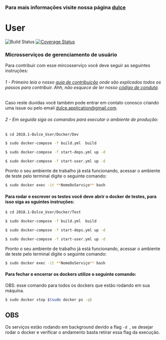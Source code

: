 ### Para mais informações visite nossa página [dulce](https://fga-gpp-mds.github.io/2018.1-Dulce_App/index.html)
# User
![Build Status](https://travis-ci.org/Dulce-Work-Schedule/2018.1-Dulce_User.svg?branch=master)
[![Coverage Status](https://coveralls.io/repos/github/Dulce-Work-Schedule/2018.1-Dulce_User/badge.svg?branch=)](https://coveralls.io/github/Dulce-Work-Schedule/2018.1-Dulce_User?branch=)

### Microsserviços de gerenciamento de usuário

Para contribuir com esse mircosserviço você deve seguir as seguintes instruções:  

###### 1 - Primeiro leia o nosso [guia de contribuição](CONTRIBUTING.md) onde são explicados todos os passos para contribuir. Ahh, não esquece de ler nosso [código de conduta](CODE_OF_CONDUCT.md).   
Caso reste duvidas você também pode entrar em contato conosco criando uma issue ou pelo email dulce.application@gmail.com.  

###### 2 - Em seguida siga os comandos para executar o ambiente de produção:  

```bash
$ cd 2018.1-Dulce_User/Docker/Dev
```
```bash
$ sudo docker-compose -f build.yml  build  
```

```bash
$ sudo docker-compose -f start-deps.yml up -d
```

```bash
$ sudo docker-compose -f start-user.yml up -d
```
Pronto o seu ambiente de trabalho já está funcionando, acessar o ambiente de teste pelo terminal digite o seguinte comando:

```bash
$ sudo docker exec -it **NomeDoServiço** bash
```

#### Para rodar e escrever os testes você deve abrir o docker de testes, para isso siga as sguintes instruções:


```bash
$ cd 2018.1-Dulce_User/Docker/Test
```
```bash
$ sudo docker-compose -f build.yml  build
```
```bash
$ sudo docker-compose -f start-deps.yml up -d
```
```bash
$ sudo docker-compose -f start-user.yml up -d
```
Pronto o seu ambiente de trabalho já está funcionando, acessar o ambiente de teste pelo terminal digite o seguinte comando:

```bash
$ sudo docker exec -it **NomeDoServiço** bash
```

#### Para fechar e encerrar os dockers utilize o seguinte comando:
OBS: esse comando para todos os dockers que estão rodando em sua máquina.

```bash
$ sudo docker stop $(sudo docker ps -q)
```

## OBS
Os serviços estão rodando em background devido a flag ```-d ```, se desejar rodar o docker e verificar o andamento basta retirar essa flag da execução.
